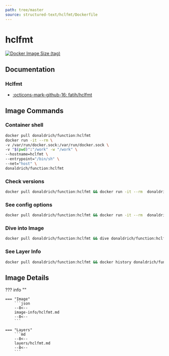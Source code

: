 ```yaml
---
path: tree/master
source: structured-text/hclfmt/Dockerfile
---
```


# hclfmt

[![Docker Image Size (tag)](https://img.shields.io/docker/image-size/donaldrich/function/hclfmt?color=blue&label=donaldrich/function:hclfmt&logo=docker&style=flat-square)](https://hub.docker.com/r/donaldrich/function/hclfmt)

## Documentation

### Hclfmt

- [:octicons-mark-github-16: fatih/hclfmt](https://github.com/fatih/hclfmt)

## Image Commands

### Container shell

```sh
docker pull donaldrich/function:hclfmt
docker run -it --rm \
-v /var/run/docker.sock:/var/run/docker.sock \
-v "$(pwd)":"/work" -w "/work" \
--hostname=hclfmt \
--entrypoint="/bin/sh" \
--net="host" \
donaldrich/function:hclfmt
```

### Check versions

```sh
docker pull donaldrich/function:hclfmt && docker run -it --rm  donaldrich/function:hclfmt validate
```

### See config options

```sh
docker pull donaldrich/function:hclfmt && docker run -it --rm  donaldrich/function:hclfmt help
```

### Dive into Image

```sh
docker pull donaldrich/function:hclfmt && dive donaldrich/function:hclfmt
```

### See Layer Info

```sh
docker pull donaldrich/function:hclfmt && docker history donaldrich/function:hclfmt
```

## Image Details

??? info ""

    === "Image"
        ```json
        --8<--
        image-info/hclfmt.md
        --8<--
        ```

    === "Layers"
        ```md
        --8<--
        layers/hclfmt.md
        --8<--
        ```
